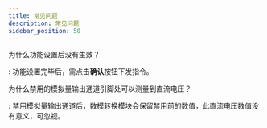 ```yaml
---
title: 常见问题
description: 常见问题
sidebar_position: 50
---
```



为什么功能设置后没有生效？

:  功能设置完毕后，需点击**确认**按钮下发指令。

为什么禁用的模拟量输出通道引脚处可以测量到直流电压？

:   禁用模拟量输出通道后，数模转换模块会保留禁用前的数值，此直流电压数值没有意义，可忽视。
